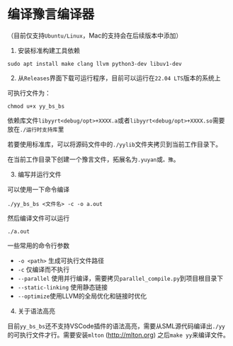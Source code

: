
# 编译豫言编译器

（目前仅支持`Ubuntu/Linux`，Mac的支持会在后续版本中添加）

1. 安装标准构建工具依赖
```
sudo apt install make clang llvm python3-dev libuv1-dev
```

2. 从`Releases`界面下载可运行程序，目前可以运行在`22.04 LTS`版本的系统上

可执行文件为：
```
chmod u+x yy_bs_bs
```

依赖库文件`libyyrt<debug/opt>+XXXX.a`或者`libyyrt<debug/opt>+XXXX.so`需要放在`./运行时支持库`里

若要使用标准库，可以将源码文件中的`./yylib`文件夹拷贝到当前工作目录下。

在当前工作目录下创建一个豫言文件，拓展名为`.yuyan`或`。豫`。

3. 编写并运行文件


可以使用一下命令编译
```
./yy_bs_bs <文件名> -c -o a.out
```

然后编译文件可以运行
```
./a.out
```

一些常用的命令行参数
+ `-o <path>` 生成可执行文件路径
+ `-c` 仅编译而不执行
+ `--parallel` 使用并行编译，需要拷贝`parallel_compile.py`到项目根目录下
+ `--static-linking` 使用静态链接
+ `--optimize`使用LLVM的全局优化和链接时优化

4. 关于语法高亮

目前`yy_bs_bs`还不支持VSCode插件的语法高亮，需要从SML源代码编译出`./yy`的可执行文件才行。需要安装`mlton` (http://mlton.org)
之后`make yy`来编译文件。

